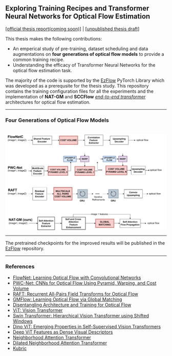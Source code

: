 ## Exploring Training Recipes and Transformer Neural Networks for Optical Flow Estimation

[[official thesis report(coming soon)]](https://github.com/prajnan93/optical-flow-msthesis/blob/main/README.md)  |  [[unpublished thesis draft]](https://tinyurl.com/prajnan-ms-thesis-draft)

This thesis makes the following contributions:
- An emperical study of pre-training, dataset scheduling and data augmentations on **four generations of optical flow models** to provide a common training recipe. 
- Understanding the efficacy of Transformer Neural Networks for the optical flow estimation task.

The majority of the code is supported by the [EzFlow](https://github.com/neu-vi/ezflow) PyTorch Library which was developed as a prerequsite for the thesis study. This repository contains the training configuration files for all the experiments and the implementation of **NAT-GM** and **SCCFlow** [_end-to-end transformer_](https://github.com/prajnan93/optical-flow-msthesis/tree/main/nnflow/models) architectures for optical flow estimation.
____

### Four Generations of Optical Flow Models

<p align="center">
    <br>
    <img src="./assets/flow_models.jpg"/>
    <br>
</p>

____

The pretrained checkpoints for the improved results will be published in the [EzFlow](https://github.com/neu-vi/ezflow) repository.

____

### References

- [FlowNet: Learning Optical Flow with Convolutional Networks](https://arxiv.org/abs/1504.06852)
- [PWC-Net: CNNs for Optical Flow Using Pyramid, Warping, and Cost Volume](https://arxiv.org/abs/1709.02371)
- [RAFT: Recurrent All-Pairs Field Transforms for Optical Flow](https://arxiv.org/abs/2003.12039)
- [GMFlow: Learning Optical Flow via Global Matching](https://arxiv.org/abs/2111.13680)
- [Disentangling Architecture and Training for Optical Flow](https://arxiv.org/abs/2203.10712)
- [ViT: Vision Transformer](https://arxiv.org/abs/2010.11929)
- [Swin Transformer: Hierarchical Vision Transformer using Shifted Windows](https://arxiv.org/abs/2103.14030)
- [Dino ViT: Emerging Properties in Self-Supervised Vision Transformers](https://arxiv.org/abs/2104.14294)
- [Deep ViT Features as Dense Visual Descriptors](https://arxiv.org/abs/2112.05814)
- [Neighborhood Attention Transformer](https://arxiv.org/abs/2204.07143)
- [Dilated Neighborhood Attention Transformer](https://arxiv.org/abs/2209.15001)
- [Kubric](https://github.com/google-research/kubric/tree/main/challenges/optical_flow)
